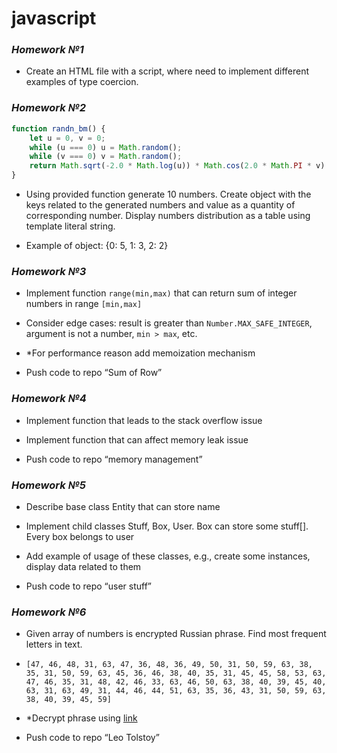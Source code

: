 # javascript

### _Homework №1_

- Create an HTML file with a script, where need to implement
  different examples of type coercion.
  
### _Homework №2_

```javascript
function randn_bm() {
    let u = 0, v = 0;
    while (u === 0) u = Math.random();
    while (v === 0) v = Math.random();
    return Math.sqrt(-2.0 * Math.log(u)) * Math.cos(2.0 * Math.PI * v) * 2 | 0;
}
```

- Using provided function generate 10 numbers. Create object with the keys related to the generated numbers and value as a quantity of corresponding number. Display numbers distribution as a table using template literal string.

- Example of object: {0: 5, 1: 3, 2: 2}

### _Homework №3_

- Implement function ```range(min,max)``` that can return sum of integer numbers in range ```[min,max]```

- Consider edge cases: result is greater than ```Number.MAX_SAFE_INTEGER```, argument is not a number, ```min > max```, etc.

- *For performance reason add memoization mechanism

- Push code to repo “Sum of Row”

### _Homework №4_

- Implement function that leads to the stack overflow issue

- Implement function that can affect memory leak issue

- Push code to repo “memory management”

### _Homework №5_

- Describe base class Entity that can store name​

- Implement child classes Stuff, Box, User. Box can store some stuff[]. Every box belongs to user​

- Add example of usage of these classes, e.g., create some instances, display data related to them​

- Push code to repo “user stuff”

### _Homework №6_

- Given array of numbers is encrypted Russian phrase. Find most frequent letters in text.

- ```
  [47, 46, 48, 31, 63, 47, 36, 48, 36, 49, 50, 31, 50, 59, 63, 38, 35, 31, 50, 59, 63, 45, 36, 46, 38, 40, 35, 31, 45, 45, 58, 53, 63, 47, 46, 35, 31, 48, 42, 46, 33, 63, 46, 50, 63, 38, 40, 39, 45, 40, 63, 31, 63, 49, 31, 44, 46, 44, 51, 63, 35, 36, 43, 31, 50, 59, 63, 38, 40, 39, 45, 59]
  ```
- *Decrypt phrase using [link](https://dpva.ru/Guide/GuideUnitsAlphabets/Alphabets/FrequencyRuLetters/)

- Push code to repo “Leo Tolstoy”
